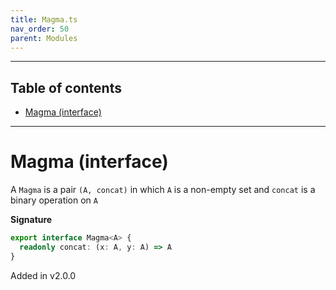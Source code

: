 ```yaml
---
title: Magma.ts
nav_order: 50
parent: Modules
---
```


---

<h2 class="text-delta">Table of contents</h2>

- [Magma (interface)](#magma-interface)

---

# Magma (interface)

A `Magma` is a pair `(A, concat)` in which `A` is a non-empty set and `concat` is a binary operation on `A`

**Signature**

```ts
export interface Magma<A> {
  readonly concat: (x: A, y: A) => A
}
```

Added in v2.0.0
